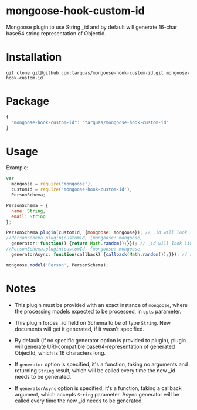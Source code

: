 # mongoose-hook-custom-id
Mongoose plugin to use String _id and by default will generate 16-char base64 string representation of ObjectId.

# Installation
```shell
git clone git@github.com:tarquas/mongoose-hook-custom-id.git mongoose-hook-custom-id
```

# Package
```js
{
  "mongoose-hook-custom-id": "tarquas/mongoose-hook-custom-id"
}
```

# Usage

Example:

```js
var
  mongoose = require('mongoose'),
  customId = require('mongoose-hook-custom-id'),
  PersonSchema;

PersonSchema = {
  name: String,
  email: String
};

PersonSchema.plugin(customId, {mongoose: mongoose}); // _id will look like 'VQvnBImPTGAoqeVY'
//PersonSchema.plugin(customId, {mongoose: mongoose,
  generator: function() {return Math.random();}}); // _id will look like '0.45921047893352807'
//PersonSchema.plugin(customId, {mongoose: mongoose,
  generatorAsync: function(callback) {callback(Math.random());}}); // same as above, but using async generator

mongoose.model('Person', PersonSchema);
```

# Notes

* This plugin must be provided with an exact instance of `mongoose`, where the processing models expected to be processed, in `opts` parameter.

* This plugin forces _id field on Schema to be of type `String`. New documents will get it generated, if it wasn't specified.

* By default (if no specific generator option is provided to plugin), plugin will generate URI-compatible base64-representation of generated ObjectId, which is 16 characters long.

* If `generator` option is specified, it's a function, taking no arguments and returning `String` result, which will be called every time the new _id needs to be generated.

* If `generatorAsync` option is specified, it's a function, taking a callback argument, which accepts `String` parameter. Async generator will be called every time the new _id needs to be generated.
